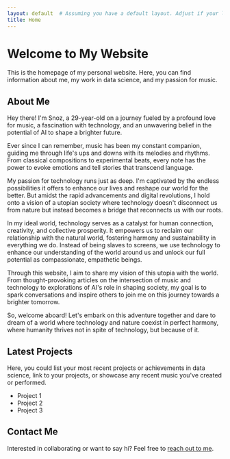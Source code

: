 ```yaml
---
layout: default  # Assuming you have a default layout. Adjust if your layout is named differently.
title: Home
---
```


# Welcome to My Website

This is the homepage of my personal website. Here, you can find information about me, my work in data science, and my passion for music.

## About Me

Hey there! I'm Snoz, a 29-year-old on a journey fueled by a profound love for music, a fascination with technology, and an unwavering belief in the potential of AI to shape a brighter future.

Ever since I can remember, music has been my constant companion, guiding me through life's ups and downs with its melodies and rhythms. From classical compositions to experimental beats, every note has the power to evoke emotions and tell stories that transcend language.

My passion for technology runs just as deep. I'm captivated by the endless possibilities it offers to enhance our lives and reshape our world for the better. But amidst the rapid advancements and digital revolutions, I hold onto a vision of a utopian society where technology doesn't disconnect us from nature but instead becomes a bridge that reconnects us with our roots.

In my ideal world, technology serves as a catalyst for human connection, creativity, and collective prosperity. It empowers us to reclaim our relationship with the natural world, fostering harmony and sustainability in everything we do. Instead of being slaves to screens, we use technology to enhance our understanding of the world around us and unlock our full potential as compassionate, empathetic beings.

Through this website, I aim to share my vision of this utopia with the world. From thought-provoking articles on the intersection of music and technology to explorations of AI's role in shaping society, my goal is to spark conversations and inspire others to join me on this journey towards a brighter tomorrow.

So, welcome aboard! Let's embark on this adventure together and dare to dream of a world where technology and nature coexist in perfect harmony, where humanity thrives not in spite of technology, but because of it.

## Latest Projects

Here, you could list your most recent projects or achievements in data science, link to your projects, or showcase any recent music you've created or performed.

- Project 1
- Project 2
- Project 3

## Contact Me

Interested in collaborating or want to say hi? Feel free to [reach out to me](/contact/).

